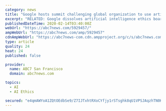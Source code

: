```yaml
---
category: news
title: "Google hosts summit challenging global organization to use artificial intelligence for social benefit"
excerpt: "RELATED: Google dissolves artificial intelligence ethics board in response to outcry San Francisco based Rainforest Connection is using AI to detect threats and illegal logging in rainforests. AI can analyze sound picked up by internet-connected microphones mounted 150 feet high and listen for chain saws. CEO Topher White let us listen to some ..."
publishedDateTime: 2020-02-14T03:40:00Z
webUrl: "https://abc7news.com/5929457/"
ampWebUrl: "https://abc7news.com/amp/5929457"
cdnAmpWebUrl: "https://abc7news-com.cdn.ampproject.org/c/s/abc7news.com/amp/5929457"
type: article
quality: 24
heat: 24
published: false

provider:
  name: ABC7 San Francisco
  domain: abc7news.com

topics:
  - AI
  - AI Ethics

secured: "e4qmAWYoA1ZQtOEdbSe9/Z7IJTxhtRXoCYfjy1rSTsghk8qU1VPSJAqzhTN0Kp3DjgwxlEdlXuxRUBOjsXKUFOR83GMVs5PWd8sxHccCjvBycOlOC4qOVv4B1kJdRJEbagDWvpwXGw/217YOOOTW3XO9/50iMW5cFIWiZ/xQ59e9mZPdbAT7zZVuQz1a+T/fGLny4Pkb8wCJofjtabC6PHrPUkmYAkUImRVzqAJ4/emJ1q0lcvodZTq9iWq6noCQ/0ucQ+Z3ZGfKHrCLDi9gzSX/ICARarSfY1q95HWtQDjRBHYSpAq7RSuWlfUH5LfhrLKBv8NOz4DzwOx2mNvqJkse+LsrSeE+Cxaxl9QB/jPIcVOKlZeQxVFIGIZ8c/+eCammYKSTU9mpVwlftzBHzrv4NUQv8j3lSXfWNT+X3rezh3AjTRGJxrpSauFDU0n7fI7dnXaBZrE2npq3WEmMsMZF1NE9bnnAdN0WbxVwDIY=;Ha39JkTWm+Y9U1M5AfHe/w=="
---
```


